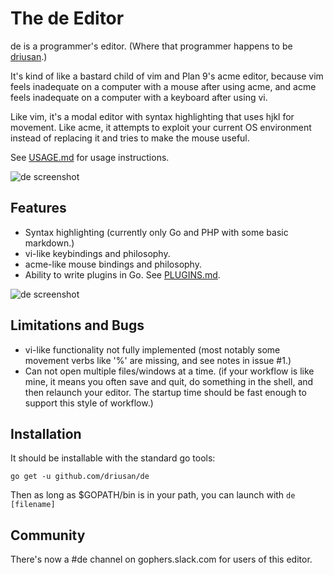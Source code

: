 # The de Editor

de is a programmer's editor. (Where that programmer happens to be [driusan](https://github.com/driusan/).)

It's kind of like a bastard child of vim and Plan 9's acme editor, because vim feels inadequate on a 
computer with a mouse after using acme, and acme feels inadequate on a computer with a keyboard after 
using vi.

Like vim, it's a modal editor with syntax highlighting that uses hjkl for movement.
Like acme, it attempts to exploit your current OS environment instead of replacing it and tries to
make the mouse useful.

See [USAGE.md](USAGE.md) for usage instructions.

![de screenshot](https://driusan.github.io/de/descreenshot_readme.png)

## Features

* Syntax highlighting (currently only Go and PHP with some basic markdown.)
* vi-like keybindings and philosophy.
* acme-like mouse bindings and philosophy.
* Ability to write plugins in Go. See [PLUGINS.md](PLUGINS.md).

![de screenshot](https://driusan.github.io/de/descreenshot_code.png)

## Limitations and Bugs

* vi-like functionality not fully implemented (most notably some movement verbs like '%' are missing,
  and see notes in issue #1.)
* Can not open multiple files/windows at a time. (if your workflow is like mine, it means you often
  save and quit, do something in the shell, and then relaunch your editor. The startup time should
  be fast enough to support this style of workflow.)

## Installation

It should be installable with the standard go tools:

```
go get -u github.com/driusan/de
```

Then as long as $GOPATH/bin is in your path, you can launch with `de [filename]`

## Community

There's now a #de channel on gophers.slack.com for users of this editor.
